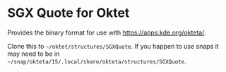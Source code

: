 # SGX Quote for Oktet

Provides the binary format for use with https://apps.kde.org/okteta/.

Clone this to `~/oktet/structures/SGXQuote`.
If you happen to use snaps it may need to be in
`~/snap/okteta/15/.local/share/okteta/structures/SGXQuote`.
